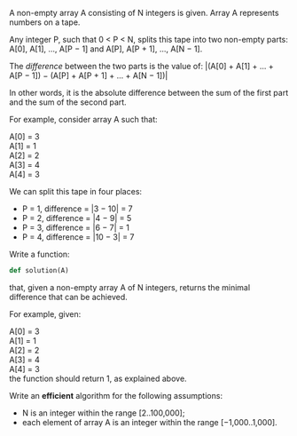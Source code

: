 A non-empty array A consisting of N integers is given. Array A represents numbers on a tape.

Any integer P, such that 0 < P < N, splits this tape into two non-empty parts: A[0], A[1], ..., A[P − 1] and A[P], A[P + 1], ..., A[N − 1].

The _difference_ between the two parts is the value of: |(A[0] + A[1] + ... + A[P − 1]) − (A[P] + A[P + 1] + ... + A[N − 1])|

In other words, it is the absolute difference between the sum of the first part and the sum of the second part.

For example, consider array A such that:

  A[0] = 3 <br>
  A[1] = 1 <br>
  A[2] = 2 <br>
  A[3] = 4 <br>
  A[4] = 3 <br>

We can split this tape in four places:

* P = 1, difference = |3 − 10| = 7
* P = 2, difference = |4 − 9| = 5
* P = 3, difference = |6 − 7| = 1
* P = 4, difference = |10 − 3| = 7

Write a function:
```python
def solution(A)
```
that, given a non-empty array A of N integers, returns the minimal difference that can be achieved.

For example, given:

  A[0] = 3 <br>
  A[1] = 1 <br>
  A[2] = 2 <br>
  A[3] = 4 <br>
  A[4] = 3 <br>
the function should return 1, as explained above.

Write an **efficient** algorithm for the following assumptions:

* N is an integer within the range [2..100,000];
* each element of array A is an integer within the range [−1,000..1,000].
